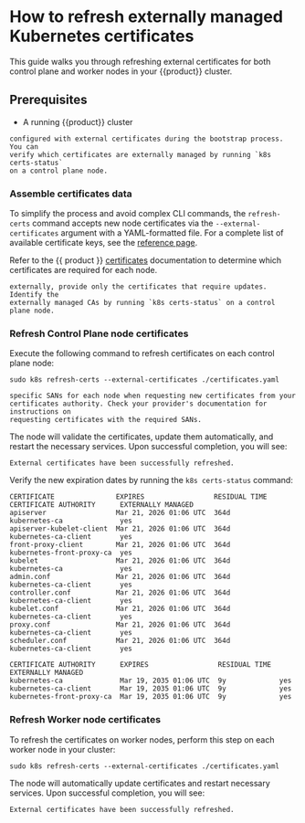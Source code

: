 # How to refresh externally managed Kubernetes certificates

This guide walks you through refreshing external certificates for both control
plane and worker nodes in your {{product}} cluster.

## Prerequisites

- A running {{product}} cluster

```{note} To refresh certificates, your cluster must have been initially
configured with external certificates during the bootstrap process. You can
verify which certificates are externally managed by running `k8s certs-status`
on a control plane node.
```

### Assemble certificates data

To simplify the process and avoid complex CLI commands, the `refresh-certs`
command accepts new node certificates via the `--external-certificates`
argument with a YAML-formatted file. For a complete list of available
certificate keys, see the [reference page].

Refer to the {{ product }} [certificates] documentation to determine which
certificates are required for each node.

```{note} If you are managing some of the Certificate Authorities (CAs)
externally, provide only the certificates that require updates. Identify the
externally managed CAs by running `k8s certs-status` on a control plane node.
```

### Refresh Control Plane node certificates

Execute the following command to refresh certificates on each control plane
node:

```
sudo k8s refresh-certs --external-certificates ./certificates.yaml
```

```{note} If your node setup includes additional SANs, be sure to include the
specific SANs for each node when requesting new certificates from your
certificates authority. Check your provider's documentation for instructions on
requesting certificates with the required SANs.

```

The node will validate the certificates, update them automatically, and restart
the necessary services. Upon successful completion, you will see:

```
External certificates have been successfully refreshed.
```

Verify the new expiration dates by running the `k8s certs-status` command:

```
CERTIFICATE               EXPIRES                 RESIDUAL TIME  CERTIFICATE AUTHORITY      EXTERNALLY MANAGED
apiserver                 Mar 21, 2026 01:06 UTC  364d           kubernetes-ca              yes
apiserver-kubelet-client  Mar 21, 2026 01:06 UTC  364d           kubernetes-ca-client       yes
front-proxy-client        Mar 21, 2026 01:06 UTC  364d           kubernetes-front-proxy-ca  yes
kubelet                   Mar 21, 2026 01:06 UTC  364d           kubernetes-ca              yes
admin.conf                Mar 21, 2026 01:06 UTC  364d           kubernetes-ca-client       yes
controller.conf           Mar 21, 2026 01:06 UTC  364d           kubernetes-ca-client       yes
kubelet.conf              Mar 21, 2026 01:06 UTC  364d           kubernetes-ca-client       yes
proxy.conf                Mar 21, 2026 01:06 UTC  364d           kubernetes-ca-client       yes
scheduler.conf            Mar 21, 2026 01:06 UTC  364d           kubernetes-ca-client       yes

CERTIFICATE AUTHORITY      EXPIRES                 RESIDUAL TIME  EXTERNALLY MANAGED
kubernetes-ca              Mar 19, 2035 01:06 UTC  9y             yes
kubernetes-ca-client       Mar 19, 2035 01:06 UTC  9y             yes
kubernetes-front-proxy-ca  Mar 19, 2035 01:06 UTC  9y             yes
```

### Refresh Worker node certificates

To refresh the certificates on worker nodes, perform this step on each worker
node in your cluster:

```
sudo k8s refresh-certs --external-certificates ./certificates.yaml
```

The node will automatically update certificates and restart necessary services.
Upon successful completion, you will see:

```
External certificates have been successfully refreshed.
```

<!-- Links -->

[certificates]: /snap/reference/certificates.md
[reference page]: /snap/reference/config-files/refresh-external-certs-config.md
